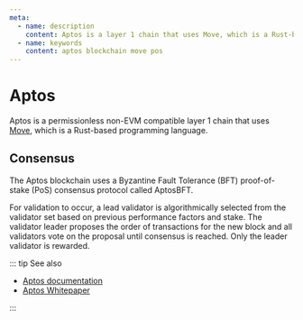 ```yaml
---
meta:
  - name: description
    content: Aptos is a layer 1 chain that uses Move, which is a Rust-based programming language.
  - name: keywords
    content: aptos blockchain move pos
---
```


# Aptos

Aptos is a permissionless non-EVM compatible layer 1 chain that uses [Move](https://move-language.github.io/move/), which is a Rust-based programming language.

## Consensus

The Aptos blockchain uses a Byzantine Fault Tolerance (BFT) proof-of-stake (PoS) consensus protocol called AptosBFT.

For validation to occur, a lead validator is algorithmically selected from the validator set based on previous performance factors and stake. The validator leader proposes the order of transactions for the new block and all validators vote on the proposal until consensus is reached. Only the leader validator is rewarded.

::: tip See also

* [Aptos documentation](https://aptos.dev/)
* [Aptos Whitepaper](https://aptos.dev/aptos-white-paper/aptos-white-paper-index/)

:::
